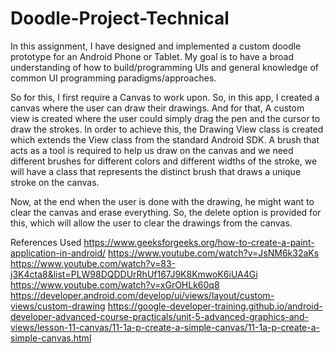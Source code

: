 # Doodle-Project-Technical

In this assignment, I have designed and implemented a custom doodle prototype for an Android Phone or Tablet. My goal is to have a broad understanding of how to build/programming UIs and general knowledge of common UI programming paradigms/approaches.

So for this, I first require a Canvas to work upon. So, in this app, I created a canvas where the user can draw their drawings. And for that, A custom view is created where the user could simply drag the pen and the cursor to draw the strokes. In order to achieve this, the Drawing View class is created which extends the View class from the standard Android SDK.
A brush that acts as a tool is required to help us draw on the canvas and we need different brushes for different colors and different widths of the stroke, we will have a class that represents the distinct brush that draws a unique stroke on the canvas.

Now, at the end when the user is done with the drawing, he might want to clear the canvas and erase everything. So, the delete option is provided for this, which will allow the user to clear the drawings from the canvas.

References Used
https://www.geeksforgeeks.org/how-to-create-a-paint-application-in-android/
https://www.youtube.com/watch?v=JsNM6k32aKs
https://www.youtube.com/watch?v=83-j3K4cta8&list=PLW98DQDDUrRhUf167J9K8KmwoK6iUA4Gi
https://www.youtube.com/watch?v=xGrOHLk60q8
https://developer.android.com/develop/ui/views/layout/custom-views/custom-drawing
https://google-developer-training.github.io/android-developer-advanced-course-practicals/unit-5-advanced-graphics-and-views/lesson-11-canvas/11-1a-p-create-a-simple-canvas/11-1a-p-create-a-simple-canvas.html
